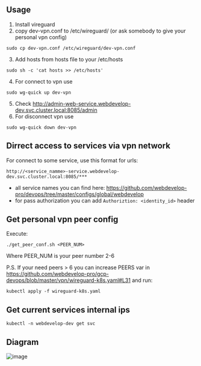 ## Usage

1) Install vireguard
2) copy dev-vpn.conf to /etc/wireguard/ (or ask somebody to give your personal vpn config)
```
sudo cp dev-vpn.conf /etc/wireguard/dev-vpn.conf
```
3) Add hosts from hosts file to your /etc/hosts
```
sudo sh -c 'cat hosts >> /etc/hosts'
```
4) For connect to vpn use
```
sudo wg-quick up dev-vpn
```
5) Check http://admin-web-service.webdevelop-dev.svc.cluster.local:8085/admin
6) For disconnect vpn use
```
sudo wg-quick down dev-vpn
```

## Dirrect access to services via vpn network

For connect to some service, use this format for urls:

```
http://<service_namme>-service.webdevelop-dev.svc.cluster.local:8085/***
```

- all service names you can find here: https://github.com/webdevelop-pro/devops/tree/master/configs/global/webdevelop
- for pass authorization you can add `Authoriztion: <identity_id>` header

## Get personal vpn peer config

Execute:

```
./get_peer_conf.sh <PEER_NUM>
```

Where PEER_NUM is your peer number 2-6

P.S. If your need peers > 6 you can increase PEERS var in  https://github.com/webdevelop-pro/gcp-devops/blob/master/vpn/wireguard-k8s.yaml#L31 and run:

```
kubectl apply -f wireguard-k8s.yaml 
```

## Get current services internal ips

```
kubectl -n webdevelop-dev get svc
```

## Diagram 

![image](https://github.com/webdevelop-pro/gcp-devops/assets/10445445/0b2397b1-f387-4bd1-b769-8dc03b93b09d)
